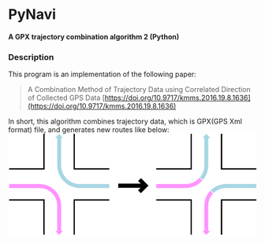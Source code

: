 # PyNavi
#### A GPX trajectory combination algorithm 2 (Python)  
  
### Description  
This program is an implementation of the following paper:
> A Combination Method of Trajectory Data using Correlated Direction of Collected GPS Data
> [https://doi.org/10.9717/kmms.2016.19.8.1636](https://doi.org/10.9717/kmms.2016.19.8.1636)  

In short, this algorithm combines trajectory data, which is GPX(GPS Xml format) file,
and generates new routes like below:  
![combination](./images/combination.png)  
